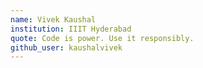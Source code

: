 ```yaml
---
name: Vivek Kaushal
institution: IIIT Hyderabad
quote: Code is power. Use it responsibly.
github_user: kaushalvivek
---
```


